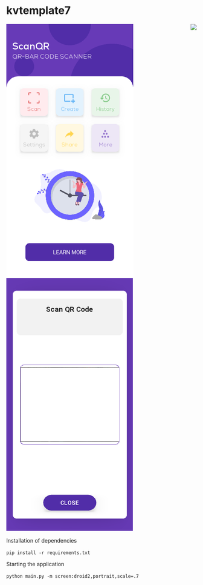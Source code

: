 # kvtemplate7

<img align="right" src="https://visitor-badge.laobi.icu/badge?page_id=elydev01.kvtemplate9">

![](assets/screen1.png)
![](assets/screen2.png)


Installation of dependencies

`pip install -r requirements.txt`

Starting the application

`python main.py -m screen:droid2,portrait,scale=.7`
